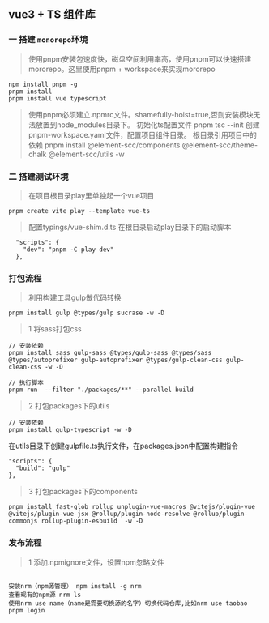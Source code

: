 ## vue3 + TS 组件库
### 一  搭建 `monorepo`环境
> 使用pnpm安装包速度快，磁盘空间利用率高，使用pnpm可以快速搭建mororepo。这里使用pnpm + workspace来实现mororepo
```
npm install pnpm -g 
pnpm install
pnpm install vue typescript
```
> 使用pnpm必须建立.npmrc文件。shamefully-hoist=true,否则安装模块无法放置到node_modules目录下。
> 初始化ts配置文件 pnpm tsc --init
> 创建pnpm-workspace.yaml文件，配置项目组件目录。
> 根目录引用项目中的依赖
pnpm install @element-scc/components @element-scc/theme-chalk @element-scc/utils  -w

### 二 搭建测试环境
> 在项目根目录play里单独起一个vue项目
```
pnpm create vite play --template vue-ts
```
> 配置typings/vue-shim.d.ts
> 在根目录启动play目录下的启动脚本 
```
  "scripts": {
    "dev": "pnpm -C play dev"
  },
```

### 打包流程
> 利用构建工具gulp做代码转换
```
pnpm install gulp @types/gulp sucrase -w -D
```
> 1 将sass打包css
```
// 安装依赖
pnpm install sass gulp-sass @types/gulp-sass @types/sass @types/autoprefixer gulp-autoprefixer @types/gulp-clean-css gulp-clean-css -w -D

// 执行脚本
pnpm run  --filter "./packages/**" --parallel build 
```
> 2 打包packages下的utils
```
// 安装依赖
pnpm install gulp-typescript -w -D

```
在utils目录下创建gulpfile.ts执行文件，在packages.json中配置构建指令
```
"scripts": {
  "build": "gulp"
},
```
> 3 打包packages下的components
```
pnpm install fast-glob rollup unplugin-vue-macros @vitejs/plugin-vue @vitejs/plugin-vue-jsx @rollup/plugin-node-resolve @rollup/plugin-commonjs rollup-plugin-esbuild  -w -D
```

### 发布流程
> 1 添加.npmignore文件，设置npm忽略文件
```

```
>
```
安装nrm（npm源管理） npm install -g nrm
查看现有的npm源 nrm ls
使用nrm use name（name是需要切换源的名字）切换代码仓库,比如nrm use taobao
pnpm login 
```